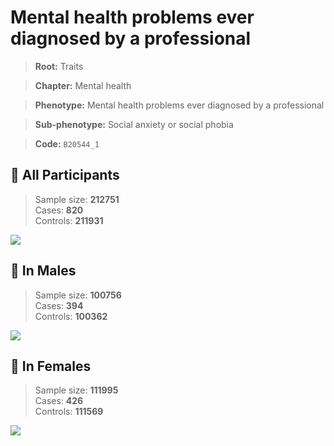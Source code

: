 # Mental health problems ever diagnosed by a professional
> **Root:** Traits  

> **Chapter:** Mental health  

> **Phenotype:** Mental health problems ever diagnosed by a professional  

> **Sub-phenotype:** Social anxiety or social phobia  

> **Code:** `B20544_1`

## 🧪 All Participants  
> Sample size: **212751**  
> Cases: **820**  
> Controls: **211931**
<img src="/Traits/Figures/ALL/B20544_1.png"/>
<CsvTable src="/Traits_Data/ALL/LG_B20544_1.csv" label="🔍 View full results" />

## 👨 In Males  
> Sample size: **100756**  
> Cases: **394**  
> Controls: **100362**
<img src="/Traits/Figures/Male/B20544_1.png"/>
<CsvTable src="/Traits_Data/Male/LG_B20544_1.csv" label="🔍 View full results" />

## 👩 In Females  
> Sample size: **111995**  
> Cases: **426**  
> Controls: **111569**
<img src="/Traits/Figures/Female/B20544_1.png"/>
<CsvTable src="/Traits_Data/Female/LG_B20544_1.csv" label="🔍 View full results" />
